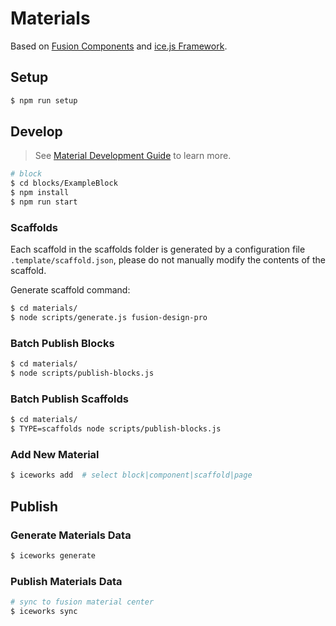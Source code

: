 # Materials

Based on [Fusion Components](https://github.com/alibaba-fusion/next) and [ice.js Framework](https://github.com/alibaba/ice). 

## Setup

```bash
$ npm run setup
```

## Develop

> See [Material Development Guide](https://ice.work/docs/materials/about) to learn more.

```bash
# block
$ cd blocks/ExampleBlock
$ npm install
$ npm run start
```

### Scaffolds

Each scaffold in the scaffolds folder is generated by a configuration file `.template/scaffold.json`, please do not manually modify the contents of the scaffold.

Generate scaffold command:

```bash
$ cd materials/
$ node scripts/generate.js fusion-design-pro
```

### Batch Publish Blocks

```bash
$ cd materials/
$ node scripts/publish-blocks.js
```

### Batch Publish Scaffolds

```bash
$ cd materials/
$ TYPE=scaffolds node scripts/publish-blocks.js
```

### Add New Material

```bash
$ iceworks add  # select block|component|scaffold|page
```

## Publish

### Generate Materials Data

```bash
$ iceworks generate
```

### Publish Materials Data

```bash
# sync to fusion material center
$ iceworks sync
```